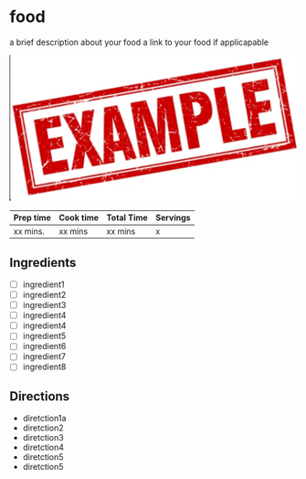 # food
a brief description about your food
a link to your food if applicapable

![Image of example](./images/example.png)

| Prep time | Cook time | Total Time | Servings |
|-----------|-----------|------------|----------|
| xx mins.  | xx mins   | xx mins    | x        |

## Ingredients
- [ ] ingredient1
- [ ] ingredient2
- [ ] ingredient3
- [ ] ingredient4
- [ ] ingredient4
- [ ] ingredient5
- [ ] ingredient6
- [ ] ingredient7
- [ ] ingredient8

## Directions
- diretction1a
- diretction2
- diretction3
- diretction4
- diretction5
- diretction5
